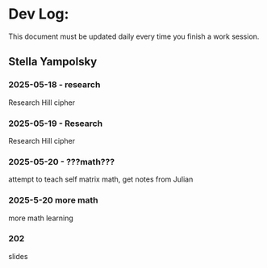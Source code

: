 # Dev Log:

This document must be updated daily every time you finish a work session.

## Stella Yampolsky

### 2025-05-18 - research
Research Hill cipher

### 2025-05-19 - Research
Research Hill cipher

### 2025-05-20 - ???math???
attempt to teach self matrix math, get notes from Julian

### 2025-5-20 more math
more math learning

### 202
slides
